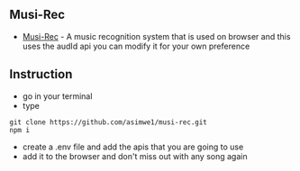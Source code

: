 ## Musi-Rec
* [Musi-Rec](https://github.com/kevinlewis/Musi-Rec) - A music recognition system that is used on browser and this uses the audId api you can modify it for your own preference


## **Instruction**
* go in your terminal
* type 
 ```
 git clone https://github.com/asimwe1/musi-rec.git
 npm i
 ```


* create a .env file and add the apis that you are going to use
* add it to the browser and don't miss out with any song again